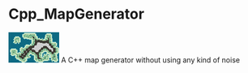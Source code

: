 # Cpp_MapGenerator
<img src="Screenshots/60x100.png" />
A C++ map generator without using any kind of noise
